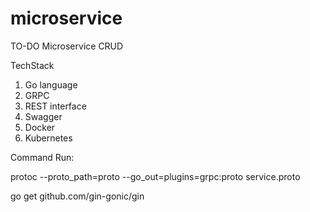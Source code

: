 # microservice


TO-DO Microservice CRUD 

TechStack

1. Go language
2. GRPC
3. REST interface
4. Swagger
5. Docker 
6. Kubernetes


Command Run:

protoc --proto_path=proto --go_out=plugins=grpc:proto service.proto

go get github.com/gin-gonic/gin